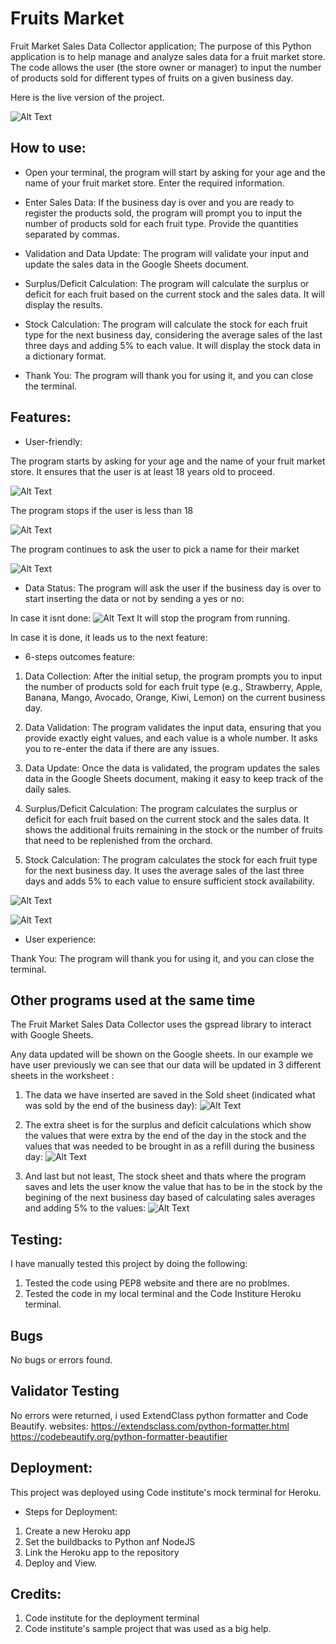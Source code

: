 # Fruits Market
Fruit Market Sales Data Collector application; The purpose of this Python application is to help manage and analyze sales data for a fruit market store. The code allows the user (the store owner or manager) to input the number of products sold for different types of fruits on a given business day.

Here is the live version of the project.

![Alt Text](./media/1.png)

## How to use:
- Open your terminal, the program will start by asking for your age and the name of your fruit market store. Enter the required information.

- Enter Sales Data: If the business day is over and you are ready to register the products sold, the program will prompt you to input the number of products sold for each fruit type. Provide the quantities separated by commas.

- Validation and Data Update: The program will validate your input and update the sales data in the Google Sheets document.

- Surplus/Deficit Calculation: The program will calculate the surplus or deficit for each fruit based on the current stock and the sales data. It will display the results.

- Stock Calculation: The program will calculate the stock for each fruit type for the next business day, considering the average sales of the last three days and adding 5% to each value. It will display the stock data in a dictionary format.

- Thank You: The program will thank you for using it, and you can close the terminal.

## Features:
- User-friendly:

The program starts by asking for your age and the name of your fruit market store. It ensures that the user is at least 18 years old to proceed.

![Alt Text](./media/2.png)

The program stops if the user is less than 18

![Alt Text](./media/3.png)

The program continues to ask the user to pick a name for their market

![Alt Text](./media/4.png)

- Data Status:
The program will ask the user if the business day is over to start inserting the data or not by sending a yes or no:

In case it isnt done:
![Alt Text](./media/5.png)
It will stop the program from running.

In case it is done, it leads us to the next feature:

- 6-steps outcomes feature:

1. Data Collection:
After the initial setup, the program prompts you to input the number of products sold for each fruit type (e.g., Strawberry, Apple, Banana, Mango, Avocado, Orange, Kiwi, Lemon) on the current business day.

2. Data Validation: The program validates the input data, ensuring that you provide exactly eight values, and each value is a whole number. It asks you to re-enter the data if there are any issues.

3. Data Update: Once the data is validated, the program updates the sales data in the Google Sheets document, making it easy to keep track of the daily sales.

4. Surplus/Deficit Calculation: The program calculates the surplus or deficit for each fruit based on the current stock and the sales data. It shows the additional fruits remaining in the stock or the number of fruits that need to be replenished from the orchard.

5. Stock Calculation: The program calculates the stock for each fruit type for the next business day. It uses the average sales of the last three days and adds 5% to each value to ensure sufficient stock availability.

![Alt Text](./media/7.png)

![Alt Text](./media/8.png)

- User experience: 

Thank You: The program will thank you for using it, and you can close the terminal.


## Other programs used at the same time

The Fruit Market Sales Data Collector uses the gspread library to interact with Google Sheets.

Any data updated will be shown on the Google sheets. In our example we have user previously we can see that our data will be updated in 3 different sheets in the worksheet :

1. The data we have inserted are saved in the Sold sheet (indicated what was sold by the end of the business day):
![Alt Text](./media/9.png)


2. The extra sheet is for the surplus and deficit calculations which show the values that were extra by the end of the day in the stock and the values that was needed to be brought in as a refill during the business day:
![Alt Text](./media/10.png)

3. And last but not least, The stock sheet and thats where the program saves and lets the user know the value that has to be in the stock by the begining of the next business day based of calculating sales averages and adding 5% to the values:
![Alt Text](./media/11.png)

## Testing:
I have manually tested this project by doing the following:
1. Tested the code using PEP8 website and there are no problmes.
2. Tested the code in my local terminal and the Code Institure Heroku terminal.

## Bugs
No bugs or errors found.

## Validator Testing
No errors were returned, i used ExtendClass python formatter and Code Beautify.
websites:
https://extendsclass.com/python-formatter.html
https://codebeautify.org/python-formatter-beautifier 

## Deployment:
This project was deployed using Code institute's mock terminal for Heroku.
- Steps for Deployment:
1. Create a new Heroku app
2. Set the buildbacks to Python anf NodeJS
3. Link the Heroku app to the repository
4. Deploy and View.

## Credits:
1. Code institute for the deployment terminal
2. Code institute's sample project that was used as a big help.
